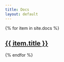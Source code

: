 ```yaml
---
title: Docs
layout: default
---
```


{% for item in site.docs %}
  <h2><a href="{{ item.url }}">{{ item.title }}</a></h2>
{% endfor %}
